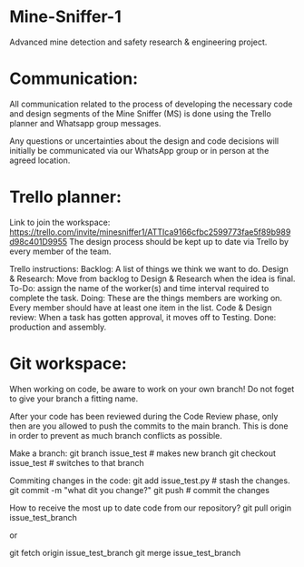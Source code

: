 # Mine-Sniffer-1
Advanced mine detection and safety research &amp; engineering project.

# Communication:
All communication related to the process of developing the necessary code and design segments of the Mine Sniffer (MS) is done using the Trello planner and Whatsapp group messages.

Any questions or uncertainties about the design and code decisions will initially be communicated via our WhatsApp group or in person at the agreed location.

# Trello planner:
Link to join the workspace: https://trello.com/invite/minesniffer1/ATTIca9166cfbc2599773fae5f89b989d98c401D9955
The design process should be kept up to date via Trello by every member of the team.

Trello instructions:
Backlog: A list of things we think we want to do.
Design & Research: Move from backlog to Design & Research when the idea is final.
To-Do: assign the name of the worker(s) and time interval required to complete the task.
Doing: These are the things members are working on. Every member should have at least one item in the list.
Code & Design review: When a task has gotten approval, it moves off to Testing.
Done: production and assembly.

# Git workspace:
When working on code, be aware to work on your own branch! Do not foget to give your branch a fitting name.

After your code has been reviewed during the Code Review phase, only then are you allowed to push the commits to the main branch. This is done in order to prevent as much branch conflicts as possible. 

Make a branch:
git branch issue_test # makes new branch
git checkout issue_test # switches to that branch

Commiting changes in the code:
git add issue_test.py # stash the changes.
git commit -m "what dit you change?"
git push # commit the changes

How to receive the most up to date code from our repository?
git pull origin issue_test_branch

or

git fetch origin issue_test_branch
git merge issue_test_branch
